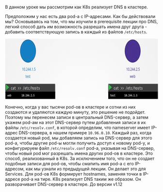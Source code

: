 В данном уроке мы рассмотрим как K8s реализует DNS в кластере.

Предположим у нас есть два pod-а с IP-адресами. Как бы действовали мы? Основываясь на том, что мы изучили в prerequisite лекции про DNS, легкий способ дать им возможность разрешать имена друг друга - добавить соответствующую запись в каждый из файлов `/etc/hosts`.

<img src="image.png" width="700" height="200"><br>

Конечно, когда у вас тысячи pod-ов в кластере и сотни из них создаются и удаляются каждую минуту, это решение не подойдет. Поэтому мы перенесем записи в центральный DNS-сервер, а затем укажем pod-ам на этот DNS-сервер путем добавления записи в их файлы `/etc/resolv.conf`, в которой определим, что nameserver имеет IP-адрес DNS-сервера, в нашем примере `10.96.0.10`. Каждый раз, когда создается новый pod, мы добавляем запись на DNS-сервер для этого pod-а, чтобы другие pod-ы могли получить доступ к новому pod-у, и конфигурируем файл `/etc/resolv.conf` pod-а, указывая на DNS-сервер, чтобы новый pod мог разрешать имена других pod-ов в кластере. Это способ, реализованный в K8s. За исключением того, что он не создает подобные записи для pod-ов, чтобы смапить имя pod-а с его IP-адресом, как мы узнали из предыдущей лекции. Он делает это для Services. Для pod-ов K8s формирует hostnames, заменяя точки в IP-адресе pod-а на тире. K8s реализует DNS таким же образом. Он разворачивает DNS-сервер в кластере. До версии v1.12